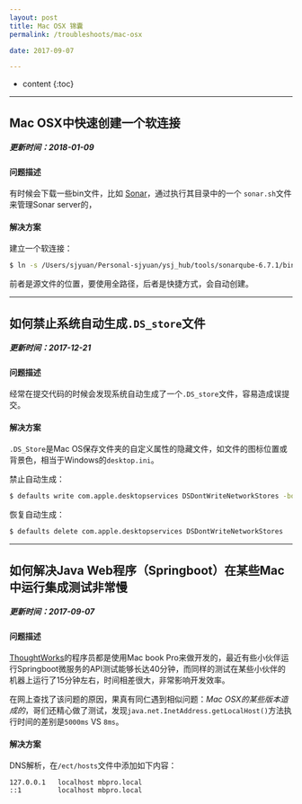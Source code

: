 ```yaml
---
layout: post
title: Mac OSX 锦囊
permalink: /troubleshoots/mac-osx

date: 2017-09-07

---
```


* content
{:toc}

---

## Mac OSX中快速创建一个软连接

##### 更新时间：2018-01-09

#### 问题描述
有时候会下载一些bin文件，比如 [Sonar](https://www.sonarqube.org/)，通过执行其目录中的一个 `sonar.sh`文件来管理Sonar server的，

#### 解决方案
建立一个软连接：

```sh
$ ln -s /Users/sjyuan/Personal-sjyuan/ysj_hub/tools/sonarqube-6.7.1/bin/macosx-universal-64/sonar.sh /usr/local/bin/sonar
```
前者是源文件的位置，要使用全路径，后者是快捷方式，会自动创建。


---


## 如何禁止系统自动生成`.DS_store`文件

##### 更新时间：2017-12-21

#### 问题描述
经常在提交代码的时候会发现系统自动生成了一个`.DS_store`文件，容易造成误提交。

#### 解决方案
`.DS_Store`是Mac OS保存文件夹的自定义属性的隐藏文件，如文件的图标位置或背景色，相当于Windows的`desktop.ini`。

禁止自动生成：

```sh
$ defaults write com.apple.desktopservices DSDontWriteNetworkStores -bool TRUE
```

恢复自动生成：

```sh
$ defaults delete com.apple.desktopservices DSDontWriteNetworkStores
```

---

## 如何解决Java Web程序（Springboot）在某些Mac中运行集成测试非常慢

##### 更新时间：2017-09-07

#### 问题描述
[ThoughtWorks]()的程序员都是使用Mac book Pro来做开发的，最近有些小伙伴运行Springboot微服务的API测试能够长达40分钟，而同样的测试在某些小伙伴的机器上运行了15分钟左右，时间相差很大，非常影响开发效率。

在网上查找了该问题的原因，果真有同仁遇到相似问题：*Mac OSX的某些版本造成的*，哥们还精心做了测试，发现`java.net.InetAddress.getLocalHost()`方法执行时间的差别是`5000ms` VS `8ms`。

#### 解决方案

DNS解析，在`/ect/hosts`文件中添加如下内容：

```
127.0.0.1   localhost mbpro.local
::1         localhost mbpro.local
```


